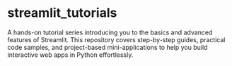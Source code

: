# streamlit_tutorials
A hands-on tutorial series introducing you to the basics and advanced features of Streamlit. This repository covers step-by-step guides, practical code samples, and project-based mini-applications to help you build interactive web apps in Python effortlessly.
